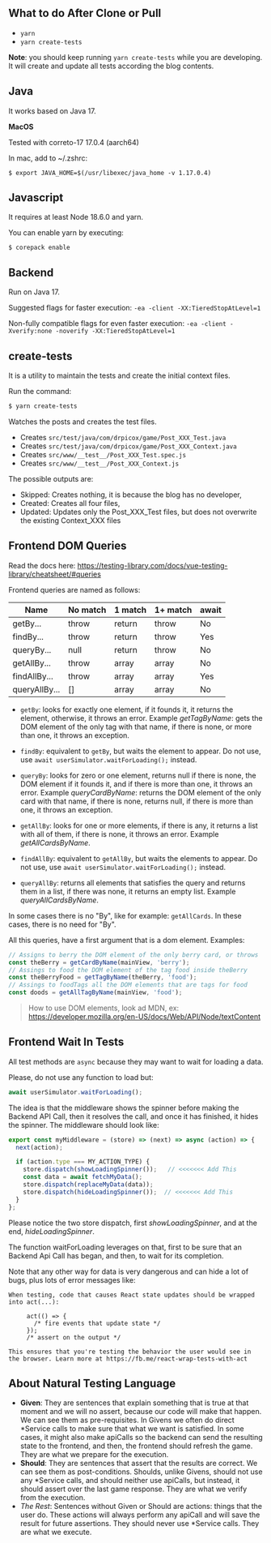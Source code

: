 ## What to do After Clone or Pull

- `yarn`
- `yarn create-tests`

**Note**: you should keep running `yarn create-tests` while you are developing.
It will create and update all tests according the blog contents.

## Java

It works based on Java 17.

**MacOS**

Tested with correto-17 17.0.4 (aarch64)

In mac, add to ~/.zshrc:

```
$ export JAVA_HOME=$(/usr/libexec/java_home -v 1.17.0.4)
```

## Javascript

It requires at least Node 18.6.0 and yarn.

You can enable yarn by executing:

```
$ corepack enable
```

## Backend

Run on Java 17.

Suggested flags for faster execution: `-ea -client -XX:TieredStopAtLevel=1`

Non-fully compatible flags for even faster execution: `-ea -client -Xverify:none -noverify -XX:TieredStopAtLevel=1`

## create-tests

It is a utility to maintain the tests and create the initial context files.

Run the command:

```bash
$ yarn create-tests
```

Watches the posts and creates the test files.

- Creates `src/test/java/com/drpicox/game/Post_XXX_Test.java`
- Creates `src/test/java/com/drpicox/game/Post_XXX_Context.java`
- Creates `src/www/__test__/Post_XXX_Test.spec.js`
- Creates `src/www/__test__/Post_XXX_Context.js`

The possible outputs are:

- Skipped: Creates nothing, it is because the blog has no developer,
- Created: Creates all four files,
- Updated: Updates only the Post_XXX_Test files, but does not overwrite the existing Context_XXX files

## Frontend DOM Queries

Read the docs here: https://testing-library.com/docs/vue-testing-library/cheatsheet/#queries

Frontend queries are named as follows:

| Name          | No match | 1 match | 1+ match | await |
| ------------- | -------- | ------- | -------- | ----- |
| getBy...      | throw    | return  | throw    | No    |
| findBy...     | throw    | return  | throw    | Yes   |
| queryBy...    | null     | return  | throw    | No    |
| getAllBy...   | throw    | array   | array    | No    |
| findAllBy...  | throw    | array   | array    | Yes   |
| queryAllBy... | []       | array   | array    | No    |

- `getBy`: looks for exactly one element, if it founds it, it returns the element,
otherwise, it throws an error. 
Example _getTagByName_: gets the DOM element of the only tag with that name, 
if there is none, or more than one, it throws an exception.

- `findBy`: equivalent to `getBy`, but waits the element to appear.
Do not use, use `await userSimulator.waitForLoading();` instead.

- `queryBy`: looks for zero or one element, returns null if there is none,
the DOM element if it founds it, and if there is more than one, it throws an error. 
Example _queryCardByName_: returns the DOM element of the only card with that name, if there is none, returns null, if there is more than one, it throws an exception.

- `getAllBy`: looks for one or more elements, 
if there is any, it returns a list with all of them,
if there is none, it throws an error. 
Example _getAllCardsByName_.

- `findAllBy`: equivalent to `getAllBy`, but waits the elements to appear.
Do not use, use `await userSimulator.waitForLoading();` instead.

- `queryAllBy`: returns all elements that satisfies the query and
returns them in a list, if there was none, it returns an empty list.
Example _queryAllCardsByName_.

In some cases there is no "By", like for example: `getAllCards`. In these cases,
there is no need for "By".

All this queries, have a first argument that is a dom element. Examples:

```js
// Assigns to berry the DOM element of the only berry card, or throws
const theBerry = getCardByName(mainView, 'berry');
// Assings to food the DOM element of the tag food inside theBerry
const theBerryFood = getTagByName(theBerry, 'food');
// Assings to foodTags all the DOM elements that are tags for food
const doods = getAllTagByName(mainView, 'food');
```

> How to use DOM elements, look ad MDN, ex:
> https://developer.mozilla.org/en-US/docs/Web/API/Node/textContent

## Frontend Wait In Tests

All test methods are `async` because they may want to wait 
for loading a data.

Please, do not use any function to load but:

```js
await userSimulator.waitForLoading();
```

The idea is that the middleware shows the spinner before making
the Backend API Call, then it resolves the call, and once
it has finished, it hides the spinner. The middleware should
look like:

```js
export const myMiddleware = (store) => (next) => async (action) => {
  next(action);

  if (action.type === MY_ACTION_TYPE) {
    store.dispatch(showLoadingSpinner());   // <<<<<<< Add This
    const data = await fetchMyData();
    store.dispatch(replaceMyData(data));
    store.dispatch(hideLoadingSpinner());  // <<<<<<< Add This
  }
};
```

Please notice the two store dispatch, first _showLoadingSpinner_,
and at the end, _hideLoadingSpinner_.

The function waitForLoading leverages on that, first to be sure
that an Backend Api Call has began, and then, to wait for its
completion.

Note that any other way for data is very dangerous and can 
hide a lot of bugs, plus lots of error messages like:

```
When testing, code that causes React state updates should be wrapped into act(...):
     
     act(() => {
       /* fire events that update state */
     });
     /* assert on the output */
     
This ensures that you're testing the behavior the user would see in the browser. Learn more at https://fb.me/react-wrap-tests-with-act
```

## About Natural Testing Language

* **Given**: They are sentences that explain something that is true at that moment
  and we will no assert, because our code will make that happen. 
  We can see them as pre-requisites.
  In Givens we often do direct *Service calls to make sure that what we want is satisfied.
  In some cases, it might also make apiCalls so the backend can send the
  resulting state to the frontend, and then, the frontend should refresh
  the game.
  They are what we prepare for the execution.
* **Should**: They are sentences that assert that the results are correct.
  We can see them as post-conditions.
  Shoulds, unlike Givens, should not use any *Service calls, 
  and should neither use apiCalls, but instead, 
  it should assert over the last game response.
  They are what we verify from the execution.
* _The Rest_: Sentences without Given or Should are actions: things that the user do.
  These actions will always perform any apiCall and will save the result for future
  assertions. They should never use *Service calls.
  They are what we execute.
 
